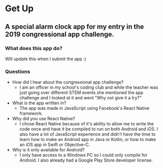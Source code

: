 # Get Up
## A special alarm clock app for my entry in the 2019 congressional app challenge.

### What does this app do?
Will update this when I submit the app :)

### Questions
- How did I hear about the congressional app challenge?
  - I am an officer in my school's coding club and while the teacher was just going over different STEM events she mentioned the app challenge and I looked at it and went "Why not give it a try?"
- What is the app written in?
  - The app was made in JavaScript using Facebook's React Native framework.
- Why did you use React Native?
  - I chose React Native because of it's ability to allow me to write the code once and have it be compiled to run on both Android and iOS. I also have a lot of JavaScript experience and didn't have the time to learn how to make an Android app in Java or Kotlin, or how to make an iOS app in Swift or Objective-C.
- Why is it only available for Android?
  - I only have access to a Windows PC so I could only compile for Android. I also already had a Google Play Store developer license.
